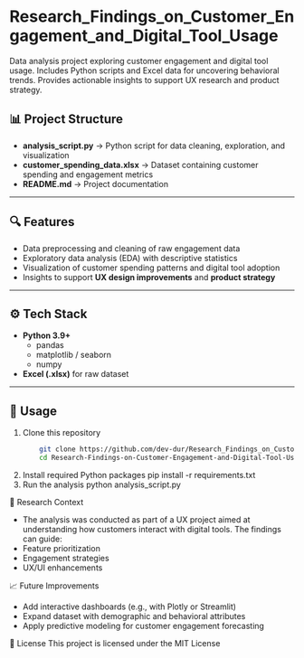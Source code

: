# Research_Findings_on_Customer_Engagement_and_Digital_Tool_Usage
Data analysis project exploring customer engagement and digital tool usage. Includes Python scripts and Excel data for uncovering behavioral trends. Provides actionable insights to support UX research and product strategy.

## 📊 Project Structure
- **analysis_script.py** → Python script for data cleaning, exploration, and visualization  
- **customer_spending_data.xlsx** → Dataset containing customer spending and engagement metrics  
- **README.md** → Project documentation  

---

## 🔍 Features
- Data preprocessing and cleaning of raw engagement data  
- Exploratory data analysis (EDA) with descriptive statistics  
- Visualization of customer spending patterns and digital tool adoption  
- Insights to support **UX design improvements** and **product strategy**  

---

## ⚙️ Tech Stack
- **Python 3.9+**  
  - pandas  
  - matplotlib / seaborn  
  - numpy  
- **Excel (.xlsx)** for raw dataset  

---

## 🚀 Usage
1. Clone this repository  
   ```bash
       git clone https://github.com/dev-dur/Research_Findings_on_Customer_Engagement_and_Digital_Tool_Usage.git
       cd Research-Findings-on-Customer-Engagement-and-Digital-Tool-Usage
2. Install required Python packages
      pip install -r requirements.txt
3. Run the analysis
      python analysis_script.py

📌 Research Context
- The analysis was conducted as part of a UX project aimed at understanding how customers interact with digital tools. The findings can guide:
- Feature prioritization
- Engagement strategies
- UX/UI enhancements

📈 Future Improvements
- Add interactive dashboards (e.g., with Plotly or Streamlit)
- Expand dataset with demographic and behavioral attributes
- Apply predictive modeling for customer engagement forecasting

📝 License
This project is licensed under the MIT License
